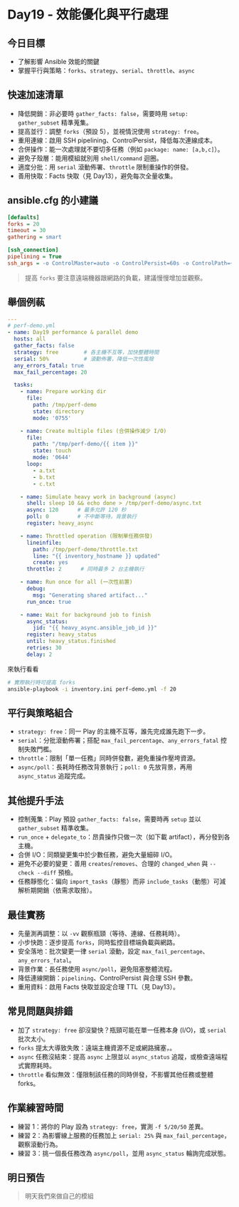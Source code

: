 # Day19 - 效能優化與平行處理

## 今日目標
- 了解影響 Ansible 效能的關鍵
- 掌握平行與策略：`forks`、`strategy`、`serial`、`throttle`、`async`

## 快速加速清單
- 降低開銷：非必要時 `gather_facts: false`，需要時用 `setup: gather_subset` 精準蒐集。
- 提高並行：調整 `forks`（預設 5），並視情況使用 `strategy: free`。
- 重用連線：啟用 SSH pipelining、ControlPersist，降低每次連線成本。
- 合併操作：能一次處理就不要切多任務（例如 `package: name: [a,b,c]`）。
- 避免子殼層：能用模組就別用 `shell/command` 迴圈。
- 適度分批：用 `serial` 滾動佈署、`throttle` 限制重操作的併發。
- 善用快取：Facts 快取（見 Day13），避免每次全量收集。

## ansible.cfg 的小建議
```ini
[defaults]
forks = 20
timeout = 30
gathering = smart

[ssh_connection]
pipelining = True
ssh_args = -o ControlMaster=auto -o ControlPersist=60s -o ControlPath=~/.ssh/ansible-ctl-%%r@%%h:%%p
```

> 提高 `forks` 要注意遠端機器跟網路的負載，建議慢慢增加並觀察。

## 舉個例蓻
```yaml
---
# perf-demo.yml
- name: Day19 performance & parallel demo
  hosts: all
  gather_facts: false
  strategy: free        # 各主機不互等，加快整體時間
  serial: 50%           # 滾動佈署，降低一次性風險
  any_errors_fatal: true
  max_fail_percentage: 20

  tasks:
    - name: Prepare working dir
      file:
        path: /tmp/perf-demo
        state: directory
        mode: '0755'

    - name: Create multiple files (合併操作減少 I/O)
      file:
        path: "/tmp/perf-demo/{{ item }}"
        state: touch
        mode: '0644'
      loop:
        - a.txt
        - b.txt
        - c.txt

    - name: Simulate heavy work in background (async)
      shell: sleep 10 && echo done > /tmp/perf-demo/async.txt
      async: 120      # 最多允許 120 秒
      poll: 0         # 不中斷等待，背景執行
      register: heavy_async

    - name: Throttled operation (限制單任務併發)
      lineinfile:
        path: /tmp/perf-demo/throttle.txt
        line: "{{ inventory_hostname }} updated"
        create: yes
      throttle: 2      # 同時最多 2 台主機執行

    - name: Run once for all (一次性前置)
      debug:
        msg: "Generating shared artifact..."
      run_once: true

    - name: Wait for background job to finish
      async_status:
        jid: "{{ heavy_async.ansible_job_id }}"
      register: heavy_status
      until: heavy_status.finished
      retries: 30
      delay: 2
```
來執行看看
```bash
# 實際執行時可提高 forks
ansible-playbook -i inventory.ini perf-demo.yml -f 20
```


## 平行與策略組合
- `strategy: free`：同一 Play 的主機不互等，誰先完成誰先跑下一步。
- `serial`：分批滾動佈署；搭配 `max_fail_percentage`、`any_errors_fatal` 控制失敗門檻。
- `throttle`：限制「單一任務」同時併發數，避免重操作壓垮資源。
- `async/poll`：長耗時任務改背景執行；`poll: 0` 先放背景，再用 `async_status` 追蹤完成。

## 其他提升手法
- 控制蒐集：Play 預設 `gather_facts: false`，需要時再 `setup` 並以 `gather_subset` 精準收集。
- `run_once` + `delegate_to`：昂貴操作只做一次（如下載 artifact），再分發到各主機。
- 合併 I/O：同類變更集中於少數任務，避免大量細碎 I/O。
- 避免不必要的變更：善用 `creates`/`removes`、合理的 `changed_when` 與 `--check --diff` 預檢。
- 任務靜態化：偏向 `import_tasks`（靜態）而非 `include_tasks`（動態）可減解析期開銷（依需求取捨）。

## 最佳實務
- 先量測再調整：以 `-vv` 觀察瓶頸（等待、連線、任務耗時）。
- 小步快跑：逐步提高 `forks`，同時監控目標端負載與網路。
- 安全落地：批次變更一律 `serial` 滾動，設定 `max_fail_percentage`、`any_errors_fatal`。
- 背景作業：長任務使用 `async/poll`，避免阻塞整體流程。
- 降低連線開銷：`pipelining`、ControlPersist 與合理 SSH 參數。
- 重用資料：啟用 Facts 快取並設定合理 TTL（見 Day13）。

## 常見問題與排錯
- 加了 `strategy: free` 卻沒變快？瓶頸可能在單一任務本身 (I/O)，或 `serial` 批次太小。
- `forks` 提太大導致失敗：遠端主機資源不足或網路擁塞，。
- `async` 任務沒結束：提高 `async` 上限並以 `async_status` 追蹤，或檢查遠端程式實際耗時。
- `throttle` 看似無效：僅限制該任務的同時併發，不影響其他任務或整體 forks。

## 作業練習時間
- 練習 1：將你的 Play 設為 `strategy: free`，實測 `-f 5/20/50` 差異。
- 練習 2：為影響線上服務的任務加上 `serial: 25%` 與 `max_fail_percentage`，觀察滾動行為。
- 練習 3：挑一個長任務改為 `async/poll`，並用 `async_status` 輪詢完成狀態。

## 明日預告
> 明天我們來做自己的模組
